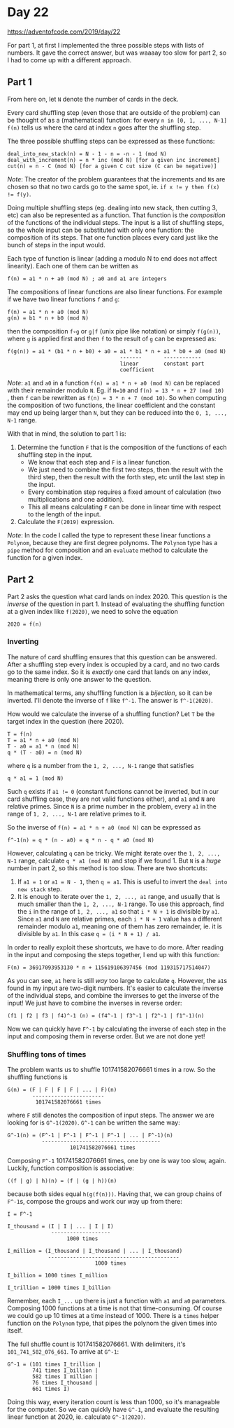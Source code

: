 # Day 22

https://adventofcode.com/2019/day/22

For part 1, at first I implemented the three possible steps with lists of
numbers. It gave the correct answer, but was waaaay too slow for part 2, so I 
had to come up with a different approach.

## Part 1

From here on, let `N` denote the number of cards in the deck.

Every card shuffling step (even those that are outside of the problem) can be
thought of as a (mathematical) function: for every `n in [0, 1, ..., N-1]`
`f(n)` tells us where the card at index `n` goes after the shuffling step.

The three possible shuffling steps can be expressed as these functions:
```
deal_into_new_stack(n) = N - 1 - n = -n - 1 (mod N)
deal_with_increment(n) = n * inc (mod N) [for a given inc increment]
cut(n) = n - C (mod N) [for a given C cut size (C can be negative)]
```

_Note_: The creator of the problem guarantees that the increments and `N`s are 
chosen so that no two cards go to the same spot,
ie. `if x != y then f(x) != f(y)`. 

Doing multiple shuffling steps (eg. dealing into new stack, then cutting 3, etc)
can also be represented as a function. That function is the _composition_ of the
functions of the individual steps. The input is a list of shuffling steps, so
the whole input can be substituted with only one function: the composition of
its steps. That one function places every card just like the bunch of steps in
the input would.

Each type of function is linear (adding a modulo N to end does not affect
linearity). Each one of them can be written as
```
f(n) = a1 * n + a0 (mod N) ; a0 and a1 are integers
```
The compositions of linear functions are also linear functions. For example if
we have two linear functions `f` and `g`:
```
f(n) = a1 * n + a0 (mod N)
g(n) = b1 * n + b0 (mod N)
```
then the composition `f∘g` or `g|f` (unix pipe like notation) or simply 
`f(g(n))`, where `g` is applied first and then `f` to the result of `g` can 
be expressed as:
```
f(g(n)) = a1 * (b1 * n + b0) + a0 = a1 * b1 * n + a1 * b0 + a0 (mod N)
                                    -------       ------------
                                    linear        constant part
                                    coefficient
```

_Note_: `a1` and `a0` in a function `f(n) = a1 * n + a0 (mod N)` can be replaced
with their remainder modulo `N`. Eg. if `N=10` and `f(n) = 13 * n + 27 (mod 10)`
, then `f` can be rewritten as `f(n) = 3 * n + 7 (mod 10)`. So when computing
the composition of two functions, the linear coefficient and the constant may
end up being larger than `N`, but they can be reduced into the `0, 1, ..., N-1`
range.

With that in mind, the solution to part 1 is:
1. Determine the function `F` that is the composition of the functions of each
shuffling step in the input. 
    - We know that each step and `F` is a linear function.
    - We just need to combine the first two steps, then the result with the
      third step, then the result with the forth step, etc until the last step
      in the input.
    - Every combination step requires a fixed amount of calculation
      (two multiplications and one addition).
    - This all means calculating `F` can be done in linear time with respect to
      the length of the input.
2. Calculate the `F(2019)` expression.

_Note_: In the code I called the type to represent these linear functions a
`Polynom`, because they are first degree polynoms. The `Polynom` type has a
`pipe` method for composition and an `evaluate` method to calculate the function
for a given index.

## Part 2

Part 2 asks the question what card lands on index 2020. This question is the
_inverse_ of the question in part 1. Instead of evaluating the shuffling
function at a given index like `f(2020)`, we need to solve the equation
```
2020 = f(n)
```

### Inverting

The nature of card shuffling ensures that this question can be answered. After
a shuffling step every index is occupied by a card, and no two cards go to the
same index. So it is _exactly_ one card that lands on any index, meaning there
is only one answer to the question.

In mathematical terms, any shuffling function is a _bijection_, so it can be
inverted. I'll denote the inverse of `f` like `f^-1`. The answer is
`f^-1(2020)`.

How would we calculate the inverse of a shuffling function? Let `T` be the
target index in the question (here 2020).
```
T = f(n)
T = a1 * n + a0 (mod N)
T - a0 = a1 * n (mod N)
q * (T - a0) = n (mod N)
```
where `q` is a number from the `1, 2, ..., N-1` range that satisfies
```
q * a1 = 1 (mod N)
```

Such `q` exists if `a1 != 0` (constant functions cannot be inverted, but in our
card shuffling case, they are not valid functions either), and `a1` and `N` are
relative primes. Since `N` is a prime number in the problem, every `a1` in the
range of `1, 2, ..., N-1` are relative primes to it. 

So the inverse of `f(n) = a1 * n + a0 (mod N)` can be expressed as
```
f^-1(n) = q * (n - a0) = q * n - q * a0 (mod N)
```

However, calculating `q` can be tricky. We might iterate over the
`1, 2, ..., N-1` range, calculate `q * a1 (mod N)` and stop if we found 1. But
`N` is a _huge_ number in part 2, so this method is too slow. There are two
shortcuts:

1. If `a1 = 1` or `a1 = N - 1`, then `q = a1`. This is useful to invert the
   `deal into new stack` step.
2. It is enough to iterate over the `1, 2, ..., a1` range, and usually
   that is much smaller than the `1, 2, ..., N-1` range. To use this approach,
   find the `i` in the range of `1, 2, ..., a1` so that `i * N + 1` is
   divisible by `a1`. Since `a1` and `N` are relative primes, each `i * N + 1`
   value has a different remainder modulo `a1`, meaning one of them has zero
   remainder, ie. it is divisible by `a1`. In this case `q = (i * N + 1) / a1`.

In order to really exploit these shortcuts, we have to do more. After reading
in the input and composing the steps together, I end up with this function:
```
F(n) = 36917093953130 * n + 115619106397456 (mod 119315717514047)
```

As you can see, `a1` here is still _way_ too large to calculate `q`. However,
the `a1`s found in my input are two-digit numbers. It's easier to calculate
the inverse of the individual steps, and combine the inverses to get the inverse
of the input! We just have to combine the inverses in reverse order:
```
(f1 | f2 | f3 | f4)^-1 (n) = (f4^-1 | f3^-1 | f2^-1 | f1^-1)(n)
```

Now we can quickly have `F^-1` by calculating the inverse of each step in the
input and composing them in reverse order. But we are not done yet!

### Shuffling tons of times

The problem wants us to shuffle 101741582076661 times in a row. So the shuffling
functions is
```
G(n) = (F | F | F | F | ... | F)(n)
        -----------------------
         101741582076661 times
```
where `F` still denotes the composition of input steps. The answer we are
looking for is `G^-1(2020)`. `G^-1` can be written the same way:
```
G^-1(n) = (F^-1 | F^-1 | F^-1 | F^-1 | ... | F^-1)(n)
           --------------------------------------
                    101741582076661 times
```

Composing `F^-1` 101741582076661 times, one by one is way too slow, again.
Luckily, function composition is associative:
```
((f | g) | h)(n) = (f | (g | h))(n)
```
because both sides equal `h(g(f(n)))`. Having that, we can group chains of
`F^-1`s, compose the groups and work our way up from there:
```
I = F^-1

I_thousand = (I | I | ... | I | I)
              -------------------
                   1000 times

I_million = (I_thousand | I_thousand | ... | I_thousand)
             ------------------------------------------
                            1000 times

I_billion = 1000 times I_million

I_trillion = 1000 times I_billion
```

Remember, each `I_...` up there is just a function with `a1` and `a0`
parameters. Composing 1000 functions at a time is not that time-consuming.
Of course we could go up 10 times at a time instead of 1000. There is a `times`
helper function on the `Polynom` type, that pipes the polynom the given times
into itself.

The full shuffle count is 101741582076661. With delimiters, it's
`101_741_582_076_661`. To arrive at `G^-1`:
```
G^-1 = (101 times I_trillion | 
        741 times I_billion |
        582 times I million |
        76 times I_thousand |
        661 times I)
```
Doing this way, every iteration count is less than 1000, so it's manageable for
the computer. So we can quickly have `G^-1`, and evaluate the resulting linear
function at 2020, ie. calculate `G^-1(2020)`.